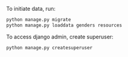 To initiate data, run:

```bash
python manage.py migrate
python manage.py loaddata genders resources
```

To access django admin, create superuser:

```bash
python manage.py createsuperuser
```